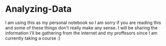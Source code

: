 # Analyzing-Data
I am using this as my personal notebook so I am sorry if you are reading this and some of these things don't really make any sense. I will be sharing the information I'll be gathering from the internet and my proffesors since I am currently taking a course :)
